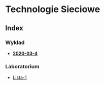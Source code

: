 # Technologie Sieciowe

## Index

  ### Wykład
  - [**2020-03-4**](wyk/2020-03-4.md)

  ### Laboratorium
  - [Lista-1](lab/lista-1.md)
